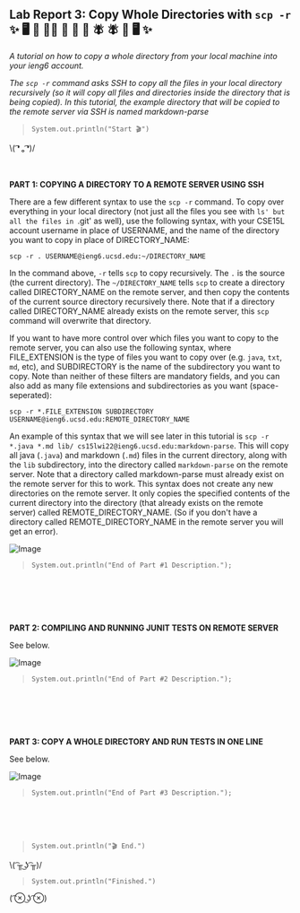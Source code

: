 ## Lab Report 3: Copy Whole Directories with `scp -r` ✨ 🖥 📂 🏃‍♀️ 🏃‍ 🏃‍ 💨 🪰  🪰 📂 🖥 ✨
*A tutorial on how to copy a whole directory from your local machine into your ieng6 account.*   

*The `scp -r` command asks SSH to copy all the files in your local directory recursively (so it will copy all files and directories inside the directory that is being copied). In this tutorial, the example directory that will be copied to the remote server via SSH is named markdown-parse*  
 
>`System.out.println("Start 🎬")`    

\\( ͡❛ ₒ ͡❛)/ <br/><br/><br/>
   
**PART 1: COPYING A DIRECTORY TO A REMOTE SERVER USING SSH**

There are a few different syntax to use the `scp -r` command.  To copy over everything in your local directory (not just all the files you see with `ls' but all the files in `.git' as well), use the following syntax, with your CSE15L account username in place of USERNAME, and the name of the directory you want to copy in place of DIRECTORY_NAME:      
 

`scp -r . USERNAME@ieng6.ucsd.edu:~/DIRECTORY_NAME`   
 
 
In the command above, `-r` tells `scp` to copy recursively. The `.` is the source  (the current directory). The `~/DIRECTORY_NAME` tells `scp` to create a directory called DIRECTORY_NAME on the remote server, and then copy the contents of the current source directory recursively there. Note that if a directory called DIRECTORY_NAME already exists on the remote server, this `scp` command will overwrite that directory.   

If you want to have more control over which files you want to copy to the remote server, you can also use the following syntax, where FILE_EXTENSION is the type of files you want to copy over (e.g. `java`, `txt`, `md`, etc), and SUBDIRECTORY is the name of the subdirectory you want to copy. Note than neither of these filters are mandatory fields, and you can also add as many file extensions and subdirectories as you want (space-seperated):      
 

`scp -r *.FILE_EXTENSION SUBDIRECTORY USERNAME@ieng6.ucsd.edu:REMOTE_DIRECTORY_NAME`   
 
 
An example of this syntax that we will see later in this tutorial is `scp -r *.java *.md lib/ cs15lwi22@ieng6.ucsd.edu:markdown-parse`. This will copy all java (`.java`) and markdown (`.md`) files in the current directory, along with the `lib` subdirectory, into the directory called `markdown-parse` on the remote server. Note that a directory called markdown-parse must already exist on the remote server for this to work. This syntax does not create any new directories on the remote server. It only copies the specified contents of the current directory into the directory (that already exists on the remote server) called REMOTE_DIRECTORY_NAME. (So if you don't have a directory called REMOTE_DIRECTORY_NAME in the remote server you will get an error).    

![Image](https://user-images.githubusercontent.com/79061216/153681078-538a640f-da4a-4634-a169-cd484ea54eeb.png)          
>`System.out.println("End of Part #1 Description.");`  
 
<br/><br/><br/><br/>



**PART 2: COMPILING AND RUNNING JUNIT TESTS ON REMOTE SERVER**

See below.    

![Image]()          
>`System.out.println("End of Part #2 Description.");`  
 
<br/><br/><br/><br/>



**PART 3: COPY A WHOLE DIRECTORY AND RUN TESTS IN ONE LINE**

See below.    

![Image]()          
>`System.out.println("End of Part #3 Description.");`  
 
<br/><br/><br/>

 
>`System.out.println("🎬 End.")`    

\\( ͡╥ ͜ʖ ͡╥)/ 

>`System.out.println("Finished.")`

( ͡⊗ ͜ʖ ͡⊗) <br/><br/>

